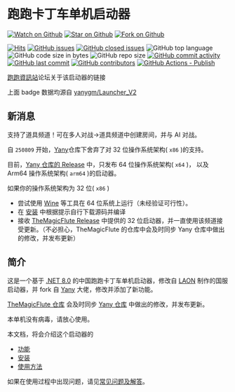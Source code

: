 # 跑跑卡丁车单机启动器

[![Watch on Github](https://img.shields.io/github/watchers/yanygm/Launcher_V2.svg?style=social)](https://github.com/yanygm/Launcher_V2/watchers)
[![Star on Github](https://img.shields.io/github/stars/yanygm/Launcher_V2.svg?style=social)](https://github.com/yanygm/Launcher_V2/stargazers)
[![Fork on Github](https://img.shields.io/github/forks/yanygm/Launcher_V2.svg?style=social)](https://github.com/yanygm/Launcher_V2/network/members)

[![Hits](https://hits.sh/github.com/yanygm/Launcher_V2.svg)](https://hits.sh/github.com/yanygm/Launcher_V2/)
[![GitHub issues](https://img.shields.io/github/issues/yanygm/Launcher_V2.svg)](https://github.com/yanygm/Launcher_V2/issues)
[![GitHub closed issues](https://img.shields.io/github/issues-closed/yanygm/Launcher_V2.svg)](https://github.com/yanygm/Launcher_V2/issues?q=is%3Aissue+is%3Aclosed)
![GitHub top language](https://img.shields.io/github/languages/top/yanygm/Launcher_V2.svg)
![GitHub code size in bytes](https://img.shields.io/github/languages/code-size/yanygm/Launcher_V2.svg)
![GitHub repo size](https://img.shields.io/github/repo-size/yanygm/Launcher_V2.svg)
[![GitHub commit activity](https://img.shields.io/github/commit-activity/m/yanygm/Launcher_V2.svg)](https://github.com/yanygm/Launcher_V2/commits/main)
[![GitHub last commit](https://img.shields.io/github/last-commit/yanygm/Launcher_V2.svg)](https://github.com/yanygm/Launcher_V2/commits/main)
[![GitHub contributors](https://img.shields.io/github/contributors/yanygm/Launcher_V2.svg)](https://github.com/yanygm/Launcher_V2/graphs/contributors)
[![GitHub Actions - Publish](https://img.shields.io/github/actions/workflow/status/yanygm/Launcher_V2/Publish.yml?branch=main)](https://github.com/yanygm/Launcher_V2/actions/workflows/Publish.yml)

[跑跑資訊站](https://kartinfo.me/thread-9369-1-1.html)论坛关于该启动器的链接

上面 badge 数据均源自 [yanygm/Launcher_V2](https://github.com/yanygm/Launcher_V2)

## 新消息

支持了道具频道！可在多人对战->道具频道中创建房间，并与 AI 对战。

自 `250809` 开始，[Yany](https://github.com/yanygm/Launcher_V2)仓库下舍弃了对 32 位操作系统架构( `x86` )的支持。

目前，[Yany 仓库的 Release](https://github.com/yanygm/Launcher_V2/releases/latest) 中，只发布 64 位操作系统架构( `x64` )，
以及 Arm64 操作系统架构( `arm64` )的启动器。

如果你的操作系统架构为 32 位( `x86` )

- 尝试使用 [Wine](https://www.winehq.org/) 等工具在 64 位系统上运行（未经验证可行性）。
- 在 [安装](./installation.md) 中根据提示自行下载源码并编译
- 接收 [TheMagicFlute Release](https://github.com/TheMagicFlute/Launcher_V2/releases/latest) 中提供的 32 位启动器，并一直使用该频道接受更新。（不必担心，TheMagicFlute 的仓库中会及时同步 Yany 仓库中做出的修改，并发布更新）

## 简介

这是一个基于 [.NET 8.0](https://dotnet.microsoft.com/download/dotnet/8.0) 的中国跑跑卡丁车单机启动器，修改自 [LAON](https://github.com/MyPuppy) 制作的国服启动器，并 fork 自 [Yany](https://github.com/yanygm/Launcher_V2) 大佬，修改并添加了新功能。

[TheMagicFlute 仓库](https://github.com/TheMagicFlute/Launcher_V2) 会及时同步 [Yany 仓库](https://github.com/yanygm/Launcher_V2) 中做出的修改，并发布更新。

本单机没有病毒，请放心使用。

本文档，将会介绍这个启动器的

- [功能](./feature.md)
- [安装](./installation.md)
- [使用方法](./how-to-use.md)

如果在使用过程中出现问题，请见[常见问题及解答](./FAQ.md)。
